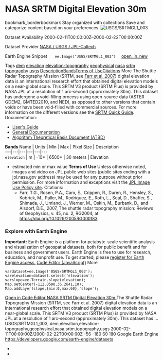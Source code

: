  
#  NASA SRTM Digital Elevation 30m 
bookmark_borderbookmark Stay organized with collections  Save and categorize content based on your preferences.
![USGS/SRTMGL1_003](https://developers.google.com/earth-engine/datasets/images/USGS/USGS_SRTMGL1_003_sample.png) 

Dataset Availability
    2000-02-11T00:00:00Z–2000-02-22T00:00:00Z 

Dataset Provider
     [ NASA / USGS / JPL-Caltech ](https://doi.org/10.5067/MEaSUREs/SRTM/SRTMGL1_NC.003) 

Earth Engine Snippet
     `    ee.Image("USGS/SRTMGL1_003")   ` [ open_in_new ](https://code.earthengine.google.com/?scriptPath=Examples:Datasets/USGS/USGS_SRTMGL1_003) 

Tags
     [dem](https://developers.google.com/earth-engine/datasets/tags/dem) [elevation](https://developers.google.com/earth-engine/datasets/tags/elevation) [elevation-topography](https://developers.google.com/earth-engine/datasets/tags/elevation-topography) [geophysical](https://developers.google.com/earth-engine/datasets/tags/geophysical) [nasa](https://developers.google.com/earth-engine/datasets/tags/nasa) [srtm](https://developers.google.com/earth-engine/datasets/tags/srtm) [topography](https://developers.google.com/earth-engine/datasets/tags/topography) [usgs](https://developers.google.com/earth-engine/datasets/tags/usgs)
[Description](https://developers.google.com/earth-engine/datasets/catalog/USGS_SRTMGL1_003#description)[Bands](https://developers.google.com/earth-engine/datasets/catalog/USGS_SRTMGL1_003#bands)[Terms of Use](https://developers.google.com/earth-engine/datasets/catalog/USGS_SRTMGL1_003#terms-of-use)[Citations](https://developers.google.com/earth-engine/datasets/catalog/USGS_SRTMGL1_003#citations) More
The Shuttle Radar Topography Mission (SRTM, see [Farr et al. 2007](https://onlinelibrary.wiley.com/doi/10.1029/2005RG000183/full)) digital elevation data is an international research effort that obtained digital elevation models on a near-global scale. This SRTM V3 product (SRTM Plus) is provided by NASA JPL at a resolution of 1 arc-second (approximately 30m).
This dataset has undergone a void-filling process using open-source data (ASTER GDEM2, GMTED2010, and NED), as opposed to other versions that contain voids or have been void-filled with commercial sources. For more information on the different versions see the [SRTM Quick Guide](https://lpdaac.usgs.gov/documents/13/SRTM_Quick_Guide.pdf).
Documentation:
  * [User's Guide](https://lpdaac.usgs.gov/documents/179/SRTM_User_Guide_V3.pdf)
  * [General Documentation](https://lpdaac.usgs.gov/documents/13/SRTM_Quick_Guide.pdf)
  * [Algorithm Theoretical Basis Document (ATBD)](https://doi.org/10.1029/2005RG000183)


**Bands**
Name | Units | Min | Max | Pixel Size | Description  
---|---|---|---|---|---  
`elevation` | m |  -10*  |  6500*  |  30 meters  | Elevation  
* estimated min or max value 
**Terms of Use**
Unless otherwise noted, images and video on JPL public web sites (public sites ending with a jpl.nasa.gov address) may be used for any purpose without prior permission. For more information and exceptions visit the [JPL Image Use Policy site](https://www.jpl.nasa.gov/imagepolicy/).
Citations:
  * Farr, T.G., Rosen, P.A., Caro, E., Crippen, R., Duren, R., Hensley, S., Kobrick, M., Paller, M., Rodriguez, E., Roth, L., Seal, D., Shaffer, S., Shimada, J., Umland, J., Werner, M., Oskin, M., Burbank, D., and Alsdorf, D.E., 2007, The shuttle radar topography mission: Reviews of Geophysics, v. 45, no. 2, RG2004, at <https://doi.org/10.1029/2005RG000183>.


### Explore with Earth Engine
**Important:** Earth Engine is a platform for petabyte-scale scientific analysis and visualization of geospatial datasets, both for public benefit and for business and government users. Earth Engine is free to use for research, education, and nonprofit use. To get started, please [register for Earth Engine access.](https://console.cloud.google.com/earth-engine)
[Code Editor (JavaScript)](https://developers.google.com/earth-engine/datasets/catalog/USGS_SRTMGL1_003#code-editor-javascript-sample) More
```
vardataset=ee.Image('USGS/SRTMGL1_003');
varelevation=dataset.select('elevation');
varslope=ee.Terrain.slope(elevation);
Map.setCenter(-112.8598,36.2841,10);
Map.addLayer(slope,{min:0,max:60},'slope');
```
[ Open in Code Editor ](https://code.earthengine.google.com/?scriptPath=Examples:Datasets/USGS/USGS_SRTMGL1_003)
[ NASA SRTM Digital Elevation 30m ](https://developers.google.com/earth-engine/datasets/catalog/USGS_SRTMGL1_003)
The Shuttle Radar Topography Mission (SRTM, see Farr et al. 2007) digital elevation data is an international research effort that obtained digital elevation models on a near-global scale. This SRTM V3 product (SRTM Plus) is provided by NASA JPL at a resolution of 1 arc-second (approximately 30m). This dataset has …
USGS/SRTMGL1_003, dem,elevation,elevation-topography,geophysical,nasa,srtm,topography,usgs 
2000-02-11T00:00:00Z/2000-02-22T00:00:00Z
-56 -180 60 180 
Google Earth Engine
https://developers.google.com/earth-engine/datasets
  * [ ](https://doi.org/https://doi.org/10.5067/MEaSUREs/SRTM/SRTMGL1_NC.003)
  * [ ](https://doi.org/https://developers.google.com/earth-engine/datasets/catalog/USGS_SRTMGL1_003)


